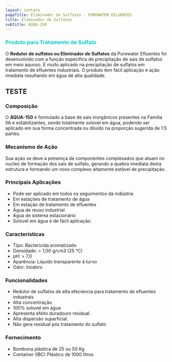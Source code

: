 ```yaml
---
layout: contato
pageTitle: Eliminador de Sulfatos - PUREWATER EFLUENTES
title: Eliminador de Sulfatos
subtitle: AQUA-150
---
```


### **<font color="#00CED1">Produto para Tratamento de Sulfato</font>**

<p>
  
O **Redutor de sulfatos ou Eliminador de Sulfatos** da Purewater Efluentes foi desenvolvido com a função especifica de precipitação de sais de sulfatos em meio aquoso. É muito aplicado na precipitação de sulfatos em tratamento de efluentes industriais.
O produto tem fácil aplicação e ação imediata resultando em água de alta qualidade.

</p>

TESTE
---    

### **Composição**

O **AQUA-150** é formulado a base de sais inorgânicos presentes na Família IIA e estabilizantes, sendo totalmente solúvel em água, podendo ser aplicado em sua forma concentrada ou diluído na proporção sugerida de 1:5 partes.

### **Mecanismo de Ação**

Sua ação se deve a presença de componentes complexados que atuam no nucleo de formação dos sais de sulfato, gerando a quebra imediata desta estrutura e formando um novo complexo altamente estável de precipitação.  

### **Principais Aplicações**

- Pode ser aplicado em todos os seguimentos da indústria
- Em estações de tratamento de água
- Em estação de tratamento de efluentes
- Água de reuso industrial
- Água de sistema estacionário
- Solúvel em água e de fácil aplicação.

### **Características**

- Tipo: Bactericida aromatizado
- Densidade: > 1,00 g/cm3 (25 °C)
- pH: > 7,0
- Aparência: Líquido transparente à turvo
- Odor: Inodoro

### **Funcionalidades**

- Redutor de sulfatos de alta efeciencia para tratamento de efluentes industrais
- Alta concentração
- 100% soluvel em água
- Apresenta efeito duradouro residual.
- Alta dispersão superficial.
- Não gera residual pós tratamento do sulfato

### **Fornecimento**

- Bombona plástica de 25 ou 50 Kg
- Container (IBC) Plástico de 1000 litros
